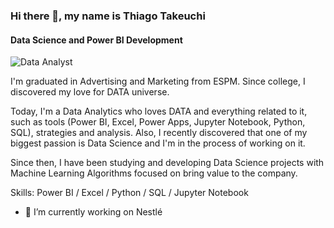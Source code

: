 ### Hi there 👋, my name is Thiago Takeuchi
#### Data Science and Power BI Development
![Data Analyst](https://github.com/ThiagoTak/Thiago_Takeuchi/blob/main/Thiago%20Takeuchi.png)

I'm graduated in Advertising and Marketing from ESPM. Since college, I discovered my love for DATA universe.

Today, I'm a Data Analytics who loves DATA and everything related to it, such as tools (Power BI, Excel, Power Apps, Jupyter Notebook, Python, SQL), strategies and analysis. Also, I recently discovered that one of my biggest passion is Data Science and I'm in the process of working on it. 

Since then, I have been studying and developing Data Science projects with Machine Learning Algorithms focused on bring value to the company.

Skills: Power BI / Excel / Python / SQL / Jupyter Notebook

- 🔭 I’m currently working on Nestlé 




